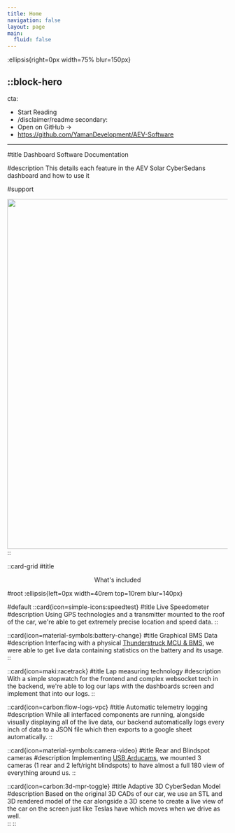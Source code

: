 ```yaml
---
title: Home
navigation: false
layout: page
main:
  fluid: false
---
```


:ellipsis{right=0px width=75% blur=150px}

::block-hero
---
cta:
  - Start Reading
  - /disclaimer/readme
secondary:
  - Open on GitHub →
  - https://github.com/YamanDevelopment/AEV-Software
---

#title
Dashboard Software Documentation

#description
This details each feature in the AEV Solar CyberSedans dashboard and how to use it 

#support
  <center>
    <img width="800" src="/AEVCutout.png" />
  </center>
::

::card-grid
#title
<center>
  What's included
</center>

#root
:ellipsis{left=0px width=40rem top=10rem blur=140px}

#default
  ::card{icon=simple-icons:speedtest}
  #title
  Live Speedometer
  #description
  Using GPS technologies and a transmitter mounted to the roof of the car, we're able to get extremely precise location and speed data.
  ::

  ::card{icon=material-symbols:battery-change}
  #title
  Graphical BMS Data
  #description
  Interfacing with a physical [Thunderstruck MCU & BMS](https://www.thunderstruck-ev.com), we were able to get live data containing statistics on the battery and its usage.
  ::

  ::card{icon=maki:racetrack}
  #title
  Lap measuring technology
  #description
  With a simple stopwatch for the frontend and complex websocket tech in the backend, we're able to log our laps with the dashboards screen and implement that into our logs.
  ::

  ::card{icon=carbon:flow-logs-vpc}
  #title
  Automatic telemetry logging
  #description
  While all interfaced components are running, alongside visually displaying all of the live data, our backend automatically logs every inch of data to a JSON file which then exports to a google sheet automatically.
  ::

  ::card{icon=material-symbols:camera-video}
  #title
  Rear and Blindspot cameras
  #description
  Implementing [USB Arducams](https://www.arducam.com/product/arducam-1080p-day-night-vision-usb-camera-2mp-infrared-webcam-with-automatic-ir-cut-switching-and-ir-leds/), we mounted 3 cameras (1 rear and 2 left/right blindspots) to have almost a full 180 view of everything around us.
  ::

  ::card{icon=carbon:3d-mpr-toggle}
  #title
  Adaptive 3D CyberSedan Model
  #description
  Based on the original 3D CADs of our car, we use an STL and 3D rendered model of the car alongside a 3D scene to create a live view of the car on the screen just like Teslas have which moves when we drive as well.   
  ::
::
